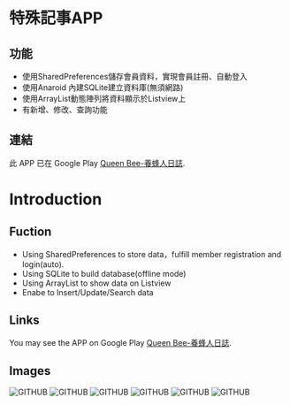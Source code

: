 # 特殊記事APP

## 功能

* 使用SharedPreferences儲存會員資料，實現會員註冊、自動登入
* 使用Anaroid 內建SQLite建立資料庫(無須網路) 
* 使用ArrayList動態陣列將資料顯示於Listview上
* 有新增、修改、查詢功能

## 連結

此 APP 已在 Google Play [Queen Bee-養蜂人日誌](https://play.google.com/store/apps/details?id=com.top.queenbee).

# Introduction

## Fuction

* Using SharedPreferences to store data，fulfill member registration and login(auto).
* Using SQLite to build database(offline mode)
* Using ArrayList to show data on Listview
* Enabe to Insert/Update/Search data 

## Links

You may see the APP on Google Play [Queen Bee-養蜂人日誌](https://play.google.com/store/apps/details?id=com.top.queenbee).


## Images
![GITHUB](https://upload.cc/i1/2021/07/22/t0LBNa.png)
![GITHUB](https://upload.cc/i1/2021/07/22/rAa75e.png)
![GITHUB](https://upload.cc/i1/2021/07/22/dzmAtQ.png)
![GITHUB](https://upload.cc/i1/2021/07/22/jsJxTO.png)
![GITHUB](https://upload.cc/i1/2021/07/22/D0vO61.png)
![GITHUB](https://upload.cc/i1/2021/07/22/IloQZG.png)

